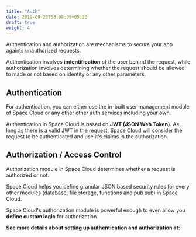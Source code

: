 ```yaml
---
title: "Auth"
date: 2019-09-23T08:08:05+05:30
draft: true
weight: 4
---
```


Authentication and authorization are mechanisms to secure your app againts unauthorized requests.

Authentication involves **indentification** of the user behind the request, while authorization involves determining whether the request should be allowed to made or not based on identity or any other parameters.

## Authentication 

For authentication, you can either use the in-built user management module of Space Cloud or any other other auth services including your own.

Authentication in Space Cloud is based on **JWT (JSON Web Token)**. As long as there is a valid JWT in the request, Space Cloud will consider the request to be authenticated and use it's claims in the authorization.

## Authorization / Access Control

Authorization module in Space Cloud determines whether a request is authorized or not.

Space Cloud helps you define granular JSON based security rules for every other modules (database, file storage, functions and pub sub) in Space Cloud.

Space Cloud's authorization module is powerful enough to even allow you **define custom logic** for authorization.

**See more details about setting up authentication and authorization at:** 



